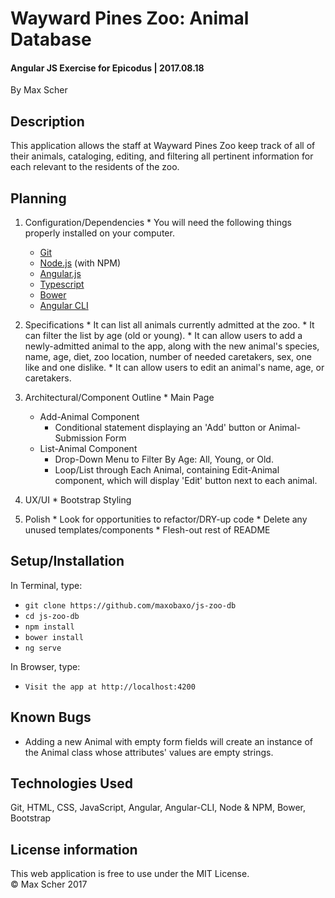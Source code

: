 # Wayward Pines Zoo: Animal Database
#### Angular JS Exercise for Epicodus | 2017.08.18

By Max Scher

## Description
This application allows the staff at Wayward Pines Zoo keep track of all of their animals, cataloging, editing, and filtering all pertinent information for each relevant to the residents of the zoo.

## Planning
  1. Configuration/Dependencies
    * You will need the following things properly installed on your computer.
      * [Git](https://git-scm.com/)
      * [Node.js](https://nodejs.org/) (with NPM)
      * [Angular.js](https://angular.io/)
      * [Typescript](https://www.typescriptlang.org/)
      * [Bower](https://bower.io/)
      * [Angular CLI](https://github.com/angular/angular-cli)

  2. Specifications
    * It can list all animals currently admitted at the zoo.
    * It can filter the list by age (old or young).
    * It can allow users to add a newly-admitted animal to the app, along with the new animal's species, name, age, diet, zoo location, number of needed caretakers, sex, one like and one dislike.
    * It can allow users to edit an animal's name, age, or caretakers.

  3. Architectural/Component Outline
    * Main Page
      * Add-Animal Component
        * Conditional statement displaying an 'Add' button or Animal-Submission Form
      * List-Animal Component
        * Drop-Down Menu to Filter By Age: All, Young, or Old.
        * Loop/List through Each Animal, containing Edit-Animal component, which will display 'Edit' button next to each animal.

  4. UX/UI
    * Bootstrap Styling

  5. Polish
    * Look for opportunities to refactor/DRY-up code
    * Delete any unused templates/components
    * Flesh-out rest of README

## Setup/Installation
In Terminal, type:
  * `git clone https://github.com/maxobaxo/js-zoo-db`
  * `cd js-zoo-db`
  * `npm install`
  * `bower install`
  * `ng serve`

In Browser, type:
  * `Visit the app at http://localhost:4200`

## Known Bugs
  * Adding a new Animal with empty form fields will create an instance of the Animal class whose attributes' values are empty strings.

## Technologies Used
  Git, HTML, CSS, JavaScript, Angular, Angular-CLI, Node & NPM, Bower, Bootstrap

## License information
  This web application is free to use under the MIT License.  
  &copy;
  Max Scher 2017
